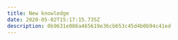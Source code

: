 ```yaml
---
title: New knowledge
date: 2020-05-02T15:17:15.735Z
description: 0b9631e086a465619e36cb653c45d4b0b94c41ed
---
```

